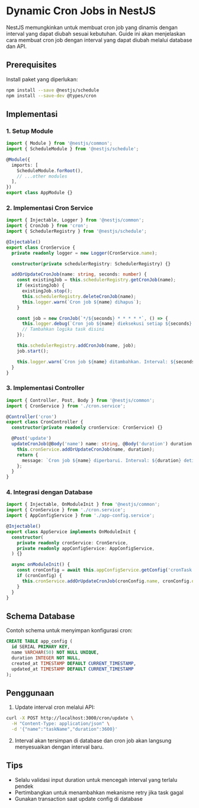 # Dynamic Cron Jobs in NestJS

NestJS memungkinkan untuk membuat cron job yang dinamis dengan interval yang dapat diubah sesuai kebutuhan. Guide ini akan menjelaskan cara membuat cron job dengan interval yang dapat diubah melalui database dan API.

## Prerequisites

Install paket yang diperlukan:

```bash
npm install --save @nestjs/schedule
npm install --save-dev @types/cron
```

## Implementasi

### 1. Setup Module

```typescript
import { Module } from '@nestjs/common';
import { ScheduleModule } from '@nestjs/schedule';

@Module({
  imports: [
    ScheduleModule.forRoot(),
    // ...other modules
  ],
})
export class AppModule {}
```

### 2. Implementasi Cron Service

```typescript
import { Injectable, Logger } from '@nestjs/common';
import { CronJob } from 'cron';
import { SchedulerRegistry } from '@nestjs/schedule';

@Injectable()
export class CronService {
  private readonly logger = new Logger(CronService.name);

  constructor(private schedulerRegistry: SchedulerRegistry) {}

  addOrUpdateCronJob(name: string, seconds: number) {
    const existingJob = this.schedulerRegistry.getCronJob(name);
    if (existingJob) {
      existingJob.stop();
      this.schedulerRegistry.deleteCronJob(name);
      this.logger.warn(`Cron job ${name} dihapus`);
    }

    const job = new CronJob(`*/${seconds} * * * * *`, () => {
      this.logger.debug(`Cron job ${name} dieksekusi setiap ${seconds} detik`);
      // Tambahkan logika task disini
    });

    this.schedulerRegistry.addCronJob(name, job);
    job.start();

    this.logger.warn(`Cron job ${name} ditambahkan. Interval: ${seconds} detik`);
  }
}
```

### 3. Implementasi Controller

```typescript
import { Controller, Post, Body } from '@nestjs/common';
import { CronService } from './cron.service';

@Controller('cron')
export class CronController {
  constructor(private readonly cronService: CronService) {}

  @Post('update')
  updateCronJob(@Body('name') name: string, @Body('duration') duration: number) {
    this.cronService.addOrUpdateCronJob(name, duration);
    return {
      message: `Cron job ${name} diperbarui. Interval: ${duration} detik`,
    };
  }
}
```

### 4. Integrasi dengan Database

```typescript
import { Injectable, OnModuleInit } from '@nestjs/common';
import { CronService } from './cron.service';
import { AppConfigService } from './app-config.service';

@Injectable()
export class AppService implements OnModuleInit {
  constructor(
    private readonly cronService: CronService,
    private readonly appConfigService: AppConfigService,
  ) {}

  async onModuleInit() {
    const cronConfig = await this.appConfigService.getConfig('cronTask');
    if (cronConfig) {
      this.cronService.addOrUpdateCronJob(cronConfig.name, cronConfig.duration);
    }
  }
}
```

## Schema Database

Contoh schema untuk menyimpan konfigurasi cron:

```sql
CREATE TABLE app_config (
  id SERIAL PRIMARY KEY,
  name VARCHAR(50) NOT NULL UNIQUE,
  duration INTEGER NOT NULL,
  created_at TIMESTAMP DEFAULT CURRENT_TIMESTAMP,
  updated_at TIMESTAMP DEFAULT CURRENT_TIMESTAMP
);
```

## Penggunaan

1. Update interval cron melalui API:
```bash
curl -X POST http://localhost:3000/cron/update \
  -H "Content-Type: application/json" \
  -d '{"name":"taskName","duration":3600}'
```

2. Interval akan tersimpan di database dan cron job akan langsung menyesuaikan dengan interval baru.

## Tips
- Selalu validasi input duration untuk mencegah interval yang terlalu pendek
- Pertimbangkan untuk menambahkan mekanisme retry jika task gagal
- Gunakan transaction saat update config di database
